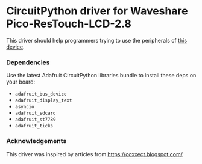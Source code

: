 # CircuitPython driver for Waveshare Pico-ResTouch-LCD-2.8

This driver should help programmers trying to use the peripherals of [this device](https://www.waveshare.com/wiki/Pico-ResTouch-LCD-2.8).


### Dependencies

Use the latest Adafruit CircuitPython libraries bundle to install these deps on your board:

- `adafruit_bus_device`
- `adafruit_display_text`
- `asyncio`
- `adafruit_sdcard`
- `adafruit_st7789`
- `adafruit_ticks`


### Acknowledgements

This driver was inspired by articles from https://coxxect.blogspot.com/